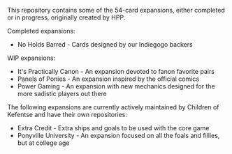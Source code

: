 This repository contains some of the 54-card expansions, either completed or in progress, originally created by HPP.

Completed expansions:
 * No Holds Barred - Cards designed by our Indiegogo backers

WIP expansions:
 * It's Practically Canon - An expansion devoted to fanon favorite pairs
 * Panels of Ponies - An expansion inspired by the official comics
 * Power Gaming - An expansion with new mechanics designed for the more sadistic players out there

The following expansions are currently actively maintained by Children of Kefentse and have their own repositories:
 * Extra Credit - Extra ships and goals to be used with the core game
 * Ponyville University - An expansion focused on all the foals and fillies, but at college age
